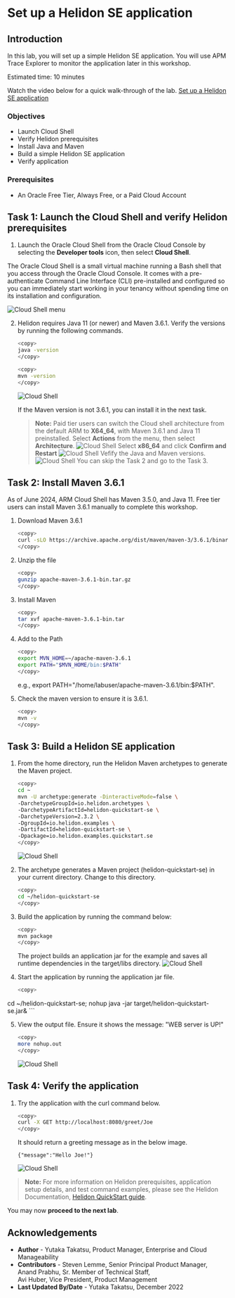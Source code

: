 # Set up a Helidon SE application

## Introduction

In this lab, you will set up a simple Helidon SE application. You will use APM Trace Explorer to monitor the application later in this workshop.

Estimated time: 10 minutes

Watch the video below for a quick walk-through of the lab.
[Set up a Helidon SE application](videohub:1_y2og8t4n)

### Objectives

* Launch Cloud Shell
*	Verify Helidon prerequisites
*	Install Java and Maven
*	Build a simple Helidon SE application
*	Verify application


### Prerequisites

* An Oracle Free Tier, Always Free, or a Paid Cloud Account


## Task 1: Launch the Cloud Shell and verify Helidon prerequisites

1. Launch the Oracle Cloud Shell from the Oracle Cloud Console by selecting the **Developer tools** icon, then select **Cloud Shell**.

  The Oracle Cloud Shell is a small virtual machine running a Bash shell that you access through the Oracle Cloud Console. It comes with a pre-authenticate Command Line Interface (CLI) pre-installed and configured so you can immediately start working in your tenancy without spending time on its installation and configuration.

 ![Cloud Shell menu](https://oracle-livelabs.github.io/common/images/console/cloud-shell.png " ")

2. Helidon requires Java 11 (or newer) and Maven 3.6.1. Verify the versions by running the following commands.

	``` bash
	<copy>
	java -version
	</copy>
	```
	``` bash
	<copy>
	mvn -version
	</copy>
	```

  	![Cloud Shell](images/1-2-cloudshell-check-versions.png " ")

	If the Maven version is not 3.6.1, you can install it in the next task.

	>**Note:** Paid tier users can switch the Cloud shell architecture from the default ARM to **X64\_64**, with Maven 3.6.1 and Java 11 preinstalled. Select **Actions** from the menu, then select **Architecture**.
![Cloud Shell](images/1-3-cloudshell-menu.png " ")
Select **x86_64** and click **Confirm and Restart**
![Cloud Shell](images/1-4-cloudshell-switch-architecture.png " ")
Vefify the Java and Maven versions. 
![Cloud Shell](images/1-5-cloudshell-switch-confirm.png " ")
You can skip the Task 2 and go to the Task 3.
	


## Task 2: Install Maven 3.6.1

As of June 2024, ARM Cloud Shell has Maven 3.5.0, and Java 11. Free tier users can install Maven 3.6.1 manually to complete this workshop.

1. Download Maven 3.6.1
	``` bash
	<copy>
	curl -sLO https://archive.apache.org/dist/maven/maven-3/3.6.1/binaries/apache-maven-3.6.1-bin.tar.gz
	</copy>
	```
2. Unzip the file
	``` bash
	<copy>
	gunzip apache-maven-3.6.1-bin.tar.gz
	</copy>
	```
3. Install Maven
	``` bash
	<copy>
	tar xvf apache-maven-3.6.1-bin.tar
	</copy>
	```
4. Add to the Path  
	``` bash
	<copy>
	export MVN_HOME=~/apache-maven-3.6.1 
    export PATH="$MVN_HOME/bin:$PATH"
	</copy>
	```
	e.g., export PATH="/home/labuser/apache-maven-3.6.1/bin:$PATH". 

5. Check the maven version to ensure it is 3.6.1.
	``` bash
	<copy>
	mvn -v
	</copy>
	```

## Task 3:  Build a Helidon SE application

1.	From the home directory, run the Helidon Maven archetypes to generate the Maven project.
	``` bash
	<copy>
	cd ~
	mvn -U archetype:generate -DinteractiveMode=false \
    -DarchetypeGroupId=io.helidon.archetypes \
    -DarchetypeArtifactId=helidon-quickstart-se \
    -DarchetypeVersion=2.3.2 \
    -DgroupId=io.helidon.examples \
    -DartifactId=helidon-quickstart-se \
    -Dpackage=io.helidon.examples.quickstart.se
	</copy>
	```
	![Cloud Shell](images/3-1-helidon.png " ")


2.	The archetype generates a Maven project (helidon-quickstart-se) in your current directory. Change to this directory.
	``` bash
	<copy>
	cd ~/helidon-quickstart-se
	</copy>
	```
3.	Build the application by running the command below:
	``` bash
	<copy>
	mvn package
	</copy>
	```
	The project builds an application jar for the example and saves all runtime dependencies in the target/libs directory.
	![Cloud Shell](images/3-2-helidon.png " ")

4.	Start the application by running the application jar file.
	``` bash
	<copy>
  cd ~/helidon-quickstart-se;
	nohup java -jar target/helidon-quickstart-se.jar&
	</copy>
	```


5. View the output file. Ensure it shows the message: "WEB server is UP!"
	``` bash
	<copy>
	more nohup.out
	</copy>
	```
	![Cloud Shell](images/3-3-helidon.png " ")


## Task 4: Verify the application

1.	Try the application with the curl command below.
	``` bash
	<copy>
	curl -X GET http://localhost:8080/greet/Joe
	</copy>
	```
	It should return a greeting message as in the below image.

		{"message":"Hello Joe!"}

	![Cloud Shell](images/4-1-helidon.png " ")

>**Note:** For more information on Helidon prerequisites, application setup details, and test command examples, please see the Helidon Documentation, [Helidon QuickStart guide](https://helidon.io/docs/latest/#/se/guides/02_quickstart).



You may now **proceed to the next lab**.

## Acknowledgements

- **Author** - Yutaka Takatsu, Product Manager, Enterprise and Cloud Manageability
- **Contributors** - Steven Lemme, Senior Principal Product Manager,    
Anand Prabhu, Sr. Member of Technical Staff,  
Avi Huber, Vice President, Product Management
- **Last Updated By/Date** - Yutaka Takatsu, December 2022
